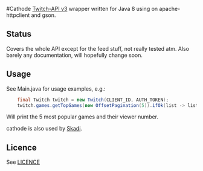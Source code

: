 #Cathode
[Twitch-API v3](https://github.com/justintv/Twitch-API) wrapper written for Java 8 using on apache-httpclient and gson.

## Status
Covers the whole API except for the feed stuff, not really tested atm. Also barely any documentation, will hopefully change soon.

## Usage
See Main.java for usage examples, e.g.: 
```java
    final Twitch twitch = new Twitch(CLIENT_ID, AUTH_TOKEN);
	twitch.games.getTopGames(new OffsetPagination(5)).ifOk(list -> list.getTop().forEach(game -> System.out.println(game.getGame().getName() + " = " + game.getViewers())));
```
Will print the 5 most popular games and their viewer number.

cathode is also used by [Skadi](https://github.com/s1mplex/skadi).

## Licence
See [LICENCE](LICENCE)